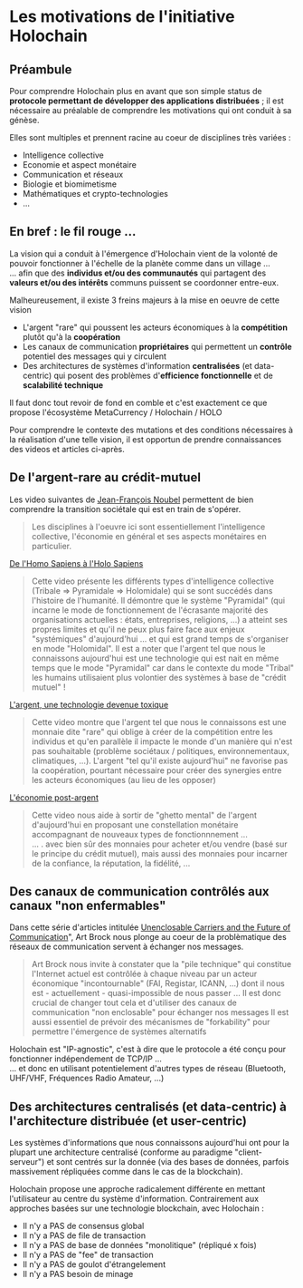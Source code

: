 # Les motivations de l'initiative Holochain

## Préambule
Pour comprendre Holochain plus en avant que son simple status de __protocole permettant de développer des applications distribuées__ ; il est nécessaire au préalable de comprendre les motivations qui ont conduit à sa génèse.

Elles sont multiples et prennent racine au coeur de disciplines très variées : 
* Intelligence collective
* Economie et aspect monétaire
* Communication et réseaux
* Biologie et biomimetisme
* Mathématiques et crypto-technologies
* ...


## En bref : le fil rouge ...
La vision qui a conduit à l'émergence d'Holochain vient de la volonté de pouvoir fonctionner à l'échelle de la planète comme dans un village ...    
... afin que des __individus et/ou des communautés__ qui partagent des __valeurs et/ou des intérêts__ communs puissent se coordonner entre-eux.

Malheureusement, il existe 3 freins majeurs à la mise en oeuvre de cette vision 
* L'argent "rare" qui poussent les acteurs économiques à la __compétition__ plutôt qu'à la __coopération__
* Les canaux de communication __propriétaires__ qui permettent un __contrôle__ potentiel des messages qui y circulent
* Des architectures de systèmes d'information __centralisées__ (et data-centric) qui posent des problèmes d'__efficience fonctionnelle__ et de __scalabilité technique__

Il faut donc tout revoir de fond en comble et c'est exactement ce que propose l'écosystème MetaCurrency / Holochain / HOLO

Pour comprendre le contexte des mutations et des conditions nécessaires à la réalisation d'une telle vision, il est opportun de prendre connaissances des videos et articles ci-après.

## De l'argent-rare au crédit-mutuel

Les video suivantes de <a href="https://noubel.com/">Jean-François Noubel</a> permettent de bien comprendre la transition sociétale qui est en train de s'opérer.
> Les disciplines à l'oeuvre ici sont essentiellement l'intelligence collective, l'économie en général et ses aspects monétaires en particulier.


<a href="https://www.youtube.com/watch?v=un5PJkTGCoY">De l'Homo Sapiens à l'Holo Sapiens</a>
> Cette video présente les différents types d'intelligence collective (Tribale => Pyramidale => Holomidale) qui se sont succédés dans l'histoire de l'humanité. Il démontre que le système "Pyramidal" (qui incarne le mode de fonctionnement de l'écrasante majorité des organisations actuelles : états, entreprises, religions, ...) a atteint ses propres limites et qu'il ne peux plus faire face aux enjeux "systémiques" d'aujourd'hui ... et qui est grand temps de s'organiser en mode "Holomidal". 
> Il est a noter que l'argent tel que nous le connaissons aujourd'hui est une technologie qui est nait en même temps que le mode "Pyramidal" car dans le contexte du mode "Tribal" les humains utilisaient plus volontier des systèmes à base de "crédit mutuel" !

<a href="https://www.youtube.com/watch?v=6T2xgUCp9W0">L'argent, une technologie devenue toxique</a>
> Cette video montre que l'argent tel que nous le connaissons est une monnaie dite "rare" qui oblige à créer de la compétition entre les individus et qu'en parallèle il impacte le monde d'un manière qui n'est pas souhaitable (problème sociétaux / politiques, environnementaux, climatiques, ...).
> L'argent "tel qu'il existe aujourd'hui" ne favorise pas la coopération, pourtant nécessaire pour créer des synergies entre les acteurs économiques (au lieu de les opposer)

<a href="https://www.youtube.com/watch?v=ihyrvBADlkI&list=PLMgJ9UQjGoTHDZp_PyOmALCy_hKpWWiql">L'économie post-argent</a> 
> Cette video nous aide à sortir de "ghetto mental" de l'argent d'aujourd'hui en proposant une constellation monétaire accompagnant de nouveaux types de fonctionnnement ...    
... . avec bien sûr des monnaies pour acheter et/ou vendre (basé sur le principe du crédit mutuel), mais aussi des monnaies pour incarner de la confiance, la réputation, la fidélité, ...


## Des canaux de communication contrôlés aux canaux "non enfermables"
Dans cette série d'articles intitulée <a href="https://medium.com/holochain/unenclosable-carriers-and-the-future-of-communication-4ac6045ac894">Unenclosable Carriers and the Future of Communication</a>", Art Brock nous plonge au coeur de la problèmatique des réseaux de communication servent à échanger nos messages.
> Art Brock nous invite à constater que la "pile technique" qui constitue l'Internet actuel est contrôlée à chaque niveau par un acteur économique "incontournable" (FAI, Registar, ICANN, ...) dont il nous est - actuellement - quasi-impossible de nous passer ... 
> Il est donc crucial de changer tout cela et d'utiliser des canaux de communication "non enclosable" pour échanger nos messages
> Il est aussi essentiel de prévoir des mécanismes de "forkability" pour permettre l'émergence de systèmes alternatifs

Holochain est "IP-agnostic", c'est à dire que le protocole a été conçu pour fonctionner indépendement de TCP/IP ...    
... et donc en utilisant potentielement d'autres types de réseau (Bluetooth, UHF/VHF, Fréquences Radio Amateur, ...)


## Des architectures centralisés (et data-centric) à l'architecture distribuée (et user-centric)
Les systèmes d'informations que nous connaissons aujourd'hui ont pour la plupart une architecture centralisé (conforme au paradigme "client-serveur") et sont centrés sur la donnée (via des bases de données, parfois massivement répliquées comme dans le cas de la blockchain).

Holochain propose une approche radicalement différente en mettant l'utilisateur au centre du système d'information.
Contrairement aux approches basées sur une technologie blockchain, avec Holochain :
* Il n'y a PAS de consensus global
* Il n'y a PAS de file de transaction 
* Il n'y a PAS de base de données "monolitique" (répliqué x fois)
* Il n'y a PAS de "fee" de transaction
* Il n'y a PAS de goulot d'étrangelement
* Il n'y a PAS besoin de minage


